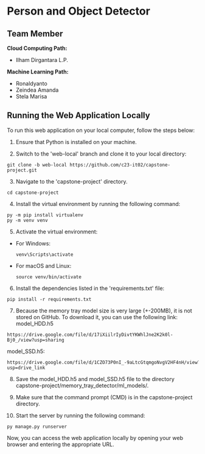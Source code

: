 # Person and Object Detector


## Team Member

**Cloud Computing Path:**
- Ilham Dirgantara L.P.

**Machine Learning Path:**
- Ronaldyanto
- Zeindea Amanda
- Stela Marisa


## Running the Web Application Locally

To run this web application on your local computer, follow the steps below:

1. Ensure that Python is installed on your machine.

2. Switch to the 'web-local' branch and clone it to your local directory:
  ```
  git clone -b web-local https://github.com/c23-it02/capstone-project.git
  ```
3. Navigate to the 'capstone-project' directory.
```
cd capstone-project
```
4. Install the virtual environment by running the following command:
```
py -m pip install virtualenv
py -m venv venv
```
5. Activate the virtual environment:

- For Windows:

  ```
  venv\Scripts\activate
  ```

- For macOS and Linux:

  ```
  source venv/bin/activate
  ```

6. Install the dependencies listed in the 'requirements.txt' file:
```
pip install -r requirements.txt
```
7. Because the memory tray model size is very large (+-200MB), it is not stored on GitHub. To download it, you can use the following link:
model_HDD.h5
```
https://drive.google.com/file/d/17iXiilrIyDivtYKWhlJne2K2k0l-Bj0_/view?usp=sharing
```
model_SSD.h5:
```
https://drive.google.com/file/d/1CZO73P0nI_-9aLtcGtqmgoNvgV2HF4nH/view?usp=drive_link
```
8. Save the model_HDD.h5 and model_SSD.h5 file to the directory capstone-project/memory_tray_detector/ml_models/.

9. Make sure that the command prompt (CMD) is in the capstone-project directory.

10. Start the server by running the following command:
```
py manage.py runserver
```



Now, you can access the web application locally by opening your web browser and entering the appropriate URL.


